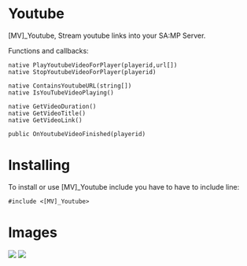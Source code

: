 Youtube
=======

[MV]_Youtube, Stream youtube links into your SA:MP Server.

Functions and callbacks:

```PAWN
native PlayYoutubeVideoForPlayer(playerid,url[])
native StopYoutubeVideoForPlayer(playerid)

native ContainsYoutubeURL(string[])
native IsYouTubeVideoPlaying()

native GetVideoDuration()
native GetVideoTitle()
native GetVideoLink()

public OnYoutubeVideoFinished(playerid)
```

<h1>Installing</h1>

To install or use [MV]_Youtube include you have to have to include line:
```pawn
#include <[MV]_Youtube>
```

<h1>Images</h1>
<img src="http://puu.sh/oRnMo.jpg" />
<img src="http://puu.sh/oRnNh.png" />

